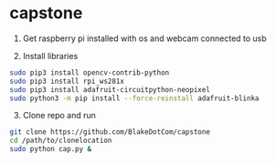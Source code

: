 # capstone
1. Get raspberry pi installed with os and webcam connected to usb

2. Install libraries
```bash
sudo pip3 install opencv-contrib-python
sudo pip3 install rpi_ws281x 
sudo pip3 install adafruit-circuitpython-neopixel
sudo python3 -m pip install --force-reinstall adafruit-blinka
```
3. Clone repo and run
```bash
git clone https://github.com/BlakeDotCom/capstone
cd /path/to/clonelocation
sudo python cap.py &
```
